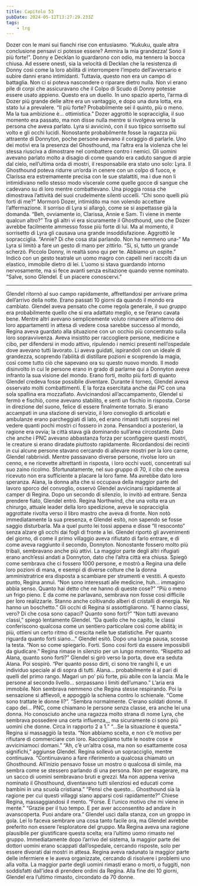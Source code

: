 ```yaml
---
title: Capitolo 53
pubDate: 2024-05-12T13:27:29.233Z
tags:
    - lrg
---
```


Dozer con le mani sui fianchi rise con entusiasmo. “Kukuku, quale altra conclusione pensavi ci potesse essere? Ammira la mia grandezza! Sono il più forte!”.
Donny e Decklan lo guardarono con odio, ma tennero la bocca chiusa. Ad essere onesti, sia la velocità di Decklan che la resistenza di Donny così come la loro abilità di interrompere l’impeto dell’avversario e subire danni erano intimidanti.
Tuttavia, questo non era un campo di battaglia. Non ci si poteva nascondere o riparare dietro nulla. Non vi erano pile di corpi che assicuravano che il Colpo di Scudo di Donny potesse essere usato appieno. Questo era un duello.
In uno spazio aperto, l’arma di Dozer più grande delle altre era un vantaggio, e dopo una dura lotta, era stato lui a prevalere.
“Il più forte? Probabilmente sei il quinto, più o meno. Ma la tua ambizione è… ottimistica.”
Dozer aggrottò le sopracciglia, il suo momento era passato, ma non disse nulla mentre si rivolgeva verso la persona che aveva parlato. Lyra si avvicinò, con il suo tipico sorrisetto sul volto e gli occhi lucidi.
Nonostante probabilmente fosse la ragazza più attraente di Donnyton, poche persone avevano il coraggio di parlarle. Uno dei motivi era la presenza del Ghosthound, ma l’altra era la violenza che lei stessa riusciva a dimostrare nel combattere contro i nemici.
Gli uomini avevano parlato molto a disagio di come quando era caduto sangue di arpie dal cielo, nell’ultima orda di mostri, il responsabile era stato uno solo: Lyra.
Il Ghosthound poteva ridurre un’orda in cenere con un colpo di fuoco, e Clarissa era estremamente precisa con le sue stalattiti, ma i due non li intimidivano nello stesso modo viscerale come quelle gocce di sangue che cadevano su di loro mentre combattevano. Una pioggia rossa che dimostrava l’attività dei suoi crudelmente silenti uccelli.
“Chi sono quelli più forti di me?” Mormorò Dozer, intimidito ma non volendo accettare l’affermazione.
Il sorriso di Lyra si allargò, come se si aspettasse già la domanda. “Beh, ovviamente io, Clarissa, Annie e Sam. Ti viene in mente qualcun altro?”
Tra gli altri vi era sicuramente il Ghosthound, uno che Dozer avrebbe facilmente ammesso fosse più forte di lui. Ma al momento, il sorrisetto di Lyra gli causava una grande insoddisfazione.
Aggrottò le sopracciglia. “Annie? Di che cosa stai parlando. Non ha nemmeno una-“
Ma Lyra si limitò a fare un gesto di mano per zittirlo. “Sì, sì, tutto un grande scherzò. Piccolo Donny, in realtà sono qui per te. Abbiamo un ospite.”
Indicò con un gesto teatrale un uomo magro con capelli neri raccolti da un elastico, immobile dietro di lei. L’uomo si stava guardando intorno nervosamente, ma si fece avanti senza esitazione quando venne nominato.
“Salve, sono Glendel. È un piacere conoscervi.”
****
Glendel ritornò al suo campo rapidamente, affrettandosi per arrivare prima dell’arrivo della notte. Erano passati 10 giorni da quando il mondo era cambiato. Glendel aveva pensato che come regola generale, il suo gruppo era probabilmente quello che si era adattato meglio, e se l’erano cavata bene.
Mentre altri avevano semplicemente voluto rimanere all’interno dei loro appartamenti in attesa di vedere cosa sarebbe successo al mondo, Regina aveva guardato alla situazione con un occhio più concentrato sulla loro sopravvivenza. Aveva insistito per raccogliere persone, medicine e cibo, per difendersi in modo attivo, ripulendo i nemici presenti nell’ospedale dove avevano tutti lavorato.
Li aveva guidati, ispirandoli con un ideale di grandezza, scoprendo l’abilità di distillare pozioni e scoprendo la magia, così come tutto ciò che sapevano ora su questo nuovo mondo.
Il modo disinvolto in cui le persone erano in grado di parlarne qui a Donnyton aveva infranto la sua visione del mondo. Erano forti, molto più forti di quanto Glendel credeva fosse possibile diventare. Durante il torneo, Glendel aveva osservato molti combattimenti. E la forza esercitata anche dai PC con una sola spallina era mozzafiato.
Avvicinandosi all’accampamento, Glendel si fermò e fischiò, come avevano stabilito, e sentì un fischio in risposta. Corse in direzione del suono, felice di essere finalmente tornato.
Si erano accampati in una stazione di servizio, il loro convoglio di articolati e ambulanze erano parcheggiati di lato, ed erano rimasti tutti sorpresi nel vedere quanti pochi mostri ci fossero in zona. Pensandoci a posteriori, la ragione era ovvia; la città stava già dominando sull’area circostante. Dato che anche i PNC avevano abbastanza forza per sconfiggere questi mostri, le creature si erano diradate piuttosto rapidamente.
Ricordandosi dei recinti in cui alcune persone stavano cercando di allevare mostri per la loro carne, Glendel rabbrividì.
Mentre passavano diverse persone, rivolse loro un cenno, e ne ricevette altrettanti in risposta, i loro occhi vuoti, concentrati sul suo zaino ricolmo. Sfortunatamente, nel suo gruppo di 70, il cibo che aveva ricevuto non era sufficiente a placare la loro fame. Ma avrebbe dato loro speranza.
Alana, la donna alta che si occupava della maggior parte del lavoro sporco del convoglio, osservò Glendel avvicinarsi rapidamente al camper di Regina. Dopo un secondo di silenzio, lo invitò ad entrare.
Senza prendere fiato, Glendel entrò.
Regina Northwind, che una volta era un chirurgo, attuale leader della loro spedizione, aveva le sopracciglia aggrottate rivolta verso il libro mastro che aveva di fronte. Non notò immediatamente la sua presenza, e Glendel esitò, non sapendo se fosse saggio disturbarla. Ma a quel punto lei tossì appena e disse “Il resoconto” senza alzare gli occhi dai fogli di fronte a lei.
Glendel riportò gli avvenimenti del giorno, di come il primo villaggio aveva rifiutato di farlo entrare, e di come aveva raggiunto il secondo, Donnyton. Nonostante fossero molto più tribali, sembravano anche più attivi. La maggior parte degli altri rifugiati erano anch’essi andati a Donnyton, dato che l’altra città era chiusa.
Spiegò come sembrava che ci fossero 1000 persone, e mostrò a Regina una delle loro pozioni di mana, e esempi di diverse colture che la donna amministratrice era disposta a scambiare per strumenti e vestiti.
A questo punto, Regina annuì. “Non sono interessati alle medicine, huh… immagino abbia senso. Quanto hai detto che ne hanno di queste cose?”
“Più o meno un frigo pieno. E da come ne parlavano, sembrava non fosse così difficile per loro realizzarle. Stanno anche coltivando alberi di cristalli di energia. Ne hanno un boschetto.”
Gli occhi di Regina si assottigliarono. “E hanno classi, vero? Di che cosa sono capaci? Quanto sono forti?”
“Non tutti avevano classi,” spiegò lentamente Glendel. “Da quello che ho capito, le classi conferiscono qualcosa come un sentiero particolare così come abilità; in più, ottieni un certo ritmo di crescita nelle tue statistiche. Per quanto riguarda quanto forti siano…”
Glendel esitò. Dopo una lunga pausa, scosse la testa. “Non so come spiegarlo. Forti. Sono così forti da essere impossibili da giudicare.”
Regina rimase in silenzio per un lungo momento. “Rispetto ad Alana, quanto sono forti?”
Glendel si girò verso la porta, dove era seduta Alana. Poi sospirò. “Per quanto posso dirti, ci sono tre ranghi lì, e un individuo speciale al di sopra di tutti. Alana… probabilmente è al pari di quelli del primo rango. Magari un po’ più forte, più abile con la lancia. Ma le persone al secondo livello… sorpassano i limiti dell’umano.”
L’aria era immobile. Non sembrava nemmeno che Regina stesse respirando. Poi la sensazione si affievolì, e appoggiò la schiena contro lo schienale.
“Come sono trattate le donne lì?”.
“Sembra normalmente. C’erano soldati donne. Il capo dei… PNC, come chiamano le persone senza classe, era anche lei una donna. Ho conosciuto anche una ragazza molto strana di nome Lyra, che sembrava possedere una certa influenza,,, ma sicuramente ci sono più uomini che donne. Circa in rapporto 2 a 1.”
“…Se la situazione è questa.” Regina si massaggiò la testa. “Non abbiamo scelta, e non c’è motivo per rifiutare di commerciare con loro. Raccogliamo tutte le nostre cose e avviciniamoci domani.”
“Ah, c’è un’altra cosa, ma non so esattamente cosa significhi,” aggiunse Glendel.
Regina sollevò un sopracciglio, mentre continuava. “Continuavano a fare riferimento a qualcosa chiamato un Ghosthound. All’inizio pensavo fosse un mostro o qualcosa di simile, ma sembra come se stessero parlando di una persona. Non per esagerare, ma un sacco di uomini sembravano bruti e grezzi. Ma non appena veniva nominato il Ghosthound, diventavano tutti silenziosi ed educati come bambini in una scuola cristiana.”
“Pensi che questo… Ghosthound sia la ragione per cui questi villaggi siano apparsi così rapidamente?” Chiese Regina, massaggiandosi il mento.
“Forse. È l’unico motivo che mi viene in mente.”
“Grazie per il tuo tempo. E per aver acconsentito ad andare in avanscoperta. Puoi andare ora.”
Glendel uscì dalla stanza, con un groppo in gola. Lei lo faceva sembrare una cosa tanto facile ora, ma Glendel avrebbe preferito non essere l’esploratore del gruppo. Ma Regina aveva una ragione plausibile per giustificare questa scelta; era l’ultimo uomo rimasto nel gruppo.
Immediatamente dopo l’arrivo del sistema, la maggior parte dei dottori uomini erano scappati dall’ospedale, cercando risposte, solo per essere divorati dai mostri in attesa. Regina aveva radunato la maggior parte delle infermiere e le aveva organizzate, cercando di risolvere i problemi uno alla volta.
La maggior parte degli uomini rimasti erano o morti, o fuggiti, non soddisfatti dall’idea di prendere ordini da Regina.
Alla fine dei 10 giorni, Glendel era l’ultimo rimasto, circondato da 70 donne.




